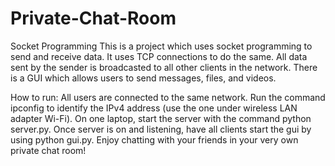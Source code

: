 # Private-Chat-Room
Socket Programming
This is a project which uses socket programming to send and receive data. It uses TCP connections to do the same. All data sent by the sender is broadcasted to all other clients in the network. There is a GUI which allows users to send messages, files, and videos.

How to run:
All users are connected to the same network.
Run the command ipconfig to identify the IPv4 address (use the one under wireless LAN adapter Wi-Fi).
On one laptop, start the server with the command python server.py.
Once server is on and listening, have all clients start the gui by using python gui.py.
Enjoy chatting with your friends in your very own private chat room!
